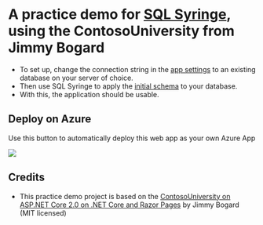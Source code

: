 # A practice demo for [SQL Syringe](https://github.com/suterma/SqlSyringe), using the ContosoUniversity from Jimmy Bogard

 * To set up, change the connection string in the [app settings](https://github.com/suterma/SqlSyringe-Practice/blob/master/ContosoUniversity/appsettings.json) to an existing database on your server of choice. 
 * Then use SQL Syringe to apply the [initial schema](https://github.com/suterma/SqlSyringe-Practice/blob/master/ContosoUniversity/App_Data/runAfterCreateDatabase/0001_InitialSchema.sql) to your database.
 * With this, the application should be usable.
 
 ## Deploy on Azure
Use this button to automatically deploy this web app as your own Azure App

<a href="https://azuredeploy.net/" target="_blank"><img src="http://azuredeploy.net/deploybutton.png"/></a>


## Credits

 * This practice demo project is based on the [ContosoUniversity on ASP.NET Core 2.0 on .NET Core and Razor Pages](https://github.com/jbogard/ContosoUniversityDotNetCore-Pages) by Jimmy Bogard (MIT licensed)

